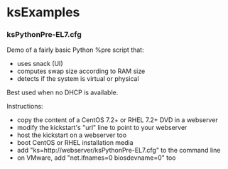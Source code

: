 # ksExamples

### ksPythonPre-EL7.cfg

Demo of a fairly basic Python %pre script that:
* uses snack (UI)
* computes swap size according to RAM size
* detects if the system is virtual or physical

Best used when no DHCP is available.

Instructions:
* copy the content of a CentOS 7.2+ or RHEL 7.2+ DVD in a webserver
* modify the kickstart's "url" line to point to your webserver
* host the kickstart on a webserver too
* boot CentOS or RHEL installation media
* add "ks=http://webserver/ksPythonPre-EL7.cfg" to the command line
* on VMware, add "net.ifnames=0 biosdevname=0" too

